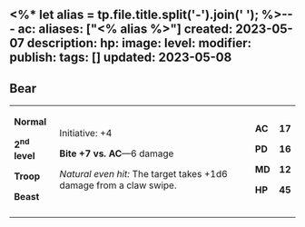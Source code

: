 <%* let alias = tp.file.title.split('-').join(' '); %>---
ac: 
aliases: ["<% alias %>"]
created: 2023-05-07
description: 
hp: 
image: 
level: 
modifier: 
publish: 
tags: []
updated: 2023-05-08
---

## Bear

<table>
<colgroup>
<col style="width: 16%" />
<col style="width: 72%" />
<col style="width: 5%" />
<col style="width: 5%" />
</colgroup>
<tbody>
<tr class="odd">
<td><p><strong>Normal</strong></p>
<p><strong>2<sup>nd</sup> level</strong></p>
<p><strong>Troop</strong></p>
<p><strong>Beast</strong></p></td>
<td><p>Initiative: +4</p>
<p><strong>Bite +7 vs. AC</strong>—6 damage</p>
<p><em>Natural even hit:</em> The target takes +1d6 damage from a claw
swipe.</p></td>
<td><p><strong>AC</strong></p>
<p><strong>PD</strong></p>
<p><strong>MD</strong></p>
<p><strong>HP</strong></p></td>
<td><p><strong>17</strong></p>
<p><strong>16</strong></p>
<p><strong>12</strong></p>
<p><strong>45</strong></p></td>
</tr>
<tr class="even">
<td></td>
<td></td>
<td></td>
<td></td>
</tr>
</tbody>
</table>
